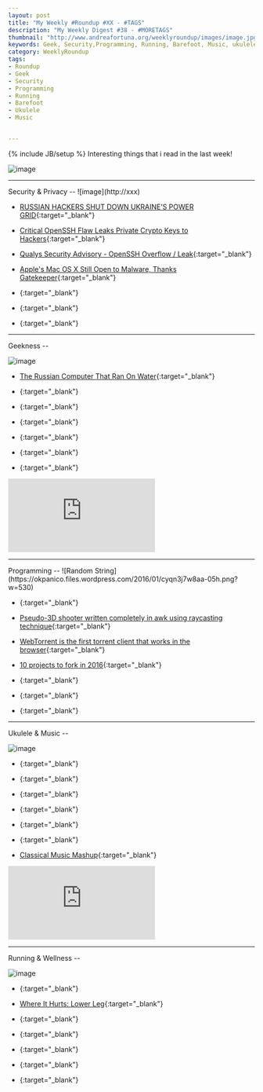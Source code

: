 ```yaml
---
layout: post
title: "My Weekly #Roundup #XX - #TAGS"
description: "My Weekly Digest #38 - #MORETAGS"
thumbnail: "http://www.andreafortuna.org/weeklyroundup/images/image.jpg"
keywords: Geek, Security,Programming, Running, Barefoot, Music, ukulele, transcription
category: WeeklyRoundup
tags: 
- Roundup
- Geek
- Security
- Programming
- Running
- Barefoot
- Ukulele
- Music


---
```

{% include JB/setup %}
Interesting things that i read in the last week!

![image](/weeklyroundup/images/image.jpg)
<!-- more -->
<hr/>
Security & Privacy
--
![image](http://xxx)

- [RUSSIAN HACKERS SHUT DOWN UKRAINE’S POWER GRID](http://europe.newsweek.com/russian-hackers-shut-ukraine-power-grid-415751){:target="_blank"}

- [Critical OpenSSH Flaw Leaks Private Crypto Keys to Hackers](http://thehackernews.com/2016/01/openssh-vulnerability-cryptokeys.html){:target="_blank"}

- [Qualys Security Advisory - OpenSSH Overflow / Leak](https://packetstormsecurity.com/files/135273/QSA-20160115.txt){:target="_blank"}

- [Apple's Mac OS X Still Open to Malware, Thanks Gatekeeper](http://thehackernews.com/2016/01/mac-os-x-gatekeeper-hack.html){:target="_blank"}

- [](){:target="_blank"}

- [](){:target="_blank"}

- [](){:target="_blank"}


<hr/>
Geekness
--

![image](http://xxx)

- [The Russian Computer That Ran On Water](http://gizmodo.com/5879106/the-russian-computer-that-ran-on-water){:target="_blank"}

- [](){:target="_blank"}

- [](){:target="_blank"}

- [](){:target="_blank"}

- [](){:target="_blank"}

- [](){:target="_blank"}

- [](){:target="_blank"}

<div class="video-container">
<iframe src="https://www.youtube.com/embed/XXXXXX" frameborder="0" allowfullscreen></iframe>
</div>


<hr/>
Programming
--
![Random String](https://okpanico.files.wordpress.com/2016/01/cyqn3j7w8aa-05h.png?w=530)

- [](){:target="_blank"}

- [Pseudo-3D shooter written completely in awk using raycasting technique](https://github.com/TheMozg/awk-raycaster){:target="_blank"}

- [WebTorrent is the first torrent client that works in the browser](https://webtorrent.io/intro){:target="_blank"}

- [10 projects to fork in 2016](https://opensource.com/life/15/12/most-likely-succeed-2016){:target="_blank"}

- [](){:target="_blank"}

- [](){:target="_blank"}

- [](){:target="_blank"}


<hr/>
Ukulele & Music
--

![image](http://xxx)

- [](){:target="_blank"}

- [](){:target="_blank"}

- [](){:target="_blank"}

- [](){:target="_blank"}

- [](){:target="_blank"}

- [](){:target="_blank"}

- [Classical Music Mashup](https://www.youtube.com/watch?v=7OYkWSW7u4k){:target="_blank"}

<div class="video-container">
<iframe src="https://www.youtube.com/embed/7OYkWSW7u4k" frameborder="0" allowfullscreen></iframe>
</div>


<hr/>
Running & Wellness
--

![image](http://xxx)

- [](){:target="_blank"}

- [Where It Hurts: Lower Leg](http://www.runnersworld.com/injury-treatment/running-times-injury-help-lower-leg){:target="_blank"}

- [](){:target="_blank"}

- [](){:target="_blank"}

- [](){:target="_blank"}

- [](){:target="_blank"}

- [](){:target="_blank"}




